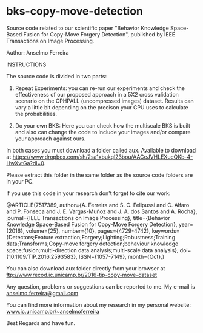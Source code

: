 # bks-copy-move-detection
Source code related to our scientific paper "Behavior Knowledge Space-Based Fusion for Copy-Move Forgery Detection", published by IEEE Transactions on Image Processing.

Author: Anselmo Ferreira

INSTRUCTIONS

The source code is divided in two parts:

1. Repeat Experiments: you can re-run our experiments and check the effectiveness of our proposed approach in a 5X2 cross validation scenario on the CPHPALL (uncompressed images) dataset. Results can vary a little bit depending on the precison your CPU uses to calculate the probabilities.

2. Do your own BKS: Here you can check how the multiscale BKS is built and also can change the code to include your images and/or compare your approach against ours.

In both cases you must download a folder called aux. Available to download at https://www.dropbox.com/sh/2sa1xbukql23bou/AACeJVHLEXucQKb-4-HwXvtGa?dl=0.

Please extract this folder in the same folder as the source code folders are in your PC.

If you use this code in your research don't forget to cite our work:

@ARTICLE{7517389, 
author={A. Ferreira and S. C. Felipussi and C. Alfaro and P. Fonseca and J. E. Vargas-Muñoz and J. A. dos Santos and A. Rocha}, 
journal={IEEE Transactions on Image Processing}, 
title={Behavior Knowledge Space-Based Fusion for Copy-Move Forgery Detection}, 
year={2016}, 
volume={25}, 
number={10}, 
pages={4729-4742}, 
keywords={Detectors;Feature extraction;Forgery;Lighting;Robustness;Training data;Transforms;Copy-move forgery detection;behaviour knowledge space;fusion;multi-direction data analysis;multi-scale data analysis}, 
doi={10.1109/TIP.2016.2593583}, 
ISSN={1057-7149}, 
month={Oct},}

You can also download aux folder directly from your browser at ftp://www.recod.ic.unicamp.br/2016-tip-copy-move-dataset

Any question, problems or suggestions can be reported to me. My e-mail is anselmo.ferreira@gmail.com

You can find more information about my research in my personal website: www.ic.unicamp.br/~anselmoferreira

Best Regards and have fun.




